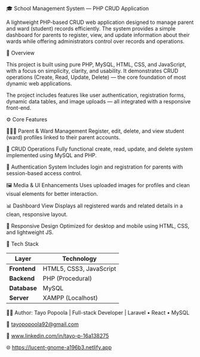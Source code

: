 🎓 School Management System — PHP CRUD Application

A lightweight PHP-based CRUD web application designed to manage parent and ward (student) records efficiently.
The system provides a simple dashboard for parents to register, view, and update information about their wards while offering administrators control over records and operations.

🧩 Overview

This project is built using pure PHP, MySQL, HTML, CSS, and JavaScript, with a focus on simplicity, clarity, and usability.
It demonstrates CRUD operations (Create, Read, Update, Delete) — the core foundation of most dynamic web applications.

The project includes features like user authentication, registration forms, dynamic data tables, and image uploads — all integrated with a responsive front-end.

⚙️ Core Features

👨‍👩‍👧 Parent & Ward Management
Register, edit, delete, and view student (ward) profiles linked to their parent accounts.

🧾 CRUD Operations
Fully functional create, read, update, and delete system implemented using MySQL and PHP.

🔐 Authentication System
Includes login and registration for parents with session-based access control.

🖼️ Media & UI Enhancements
Uses uploaded images for profiles and clean visual elements for better interaction.

📊 Dashboard View
Displays all registered wards and related details in a clean, responsive layout.

📱 Responsive Design
Optimized for desktop and mobile using HTML, CSS, and lightweight JS.


🧠 Tech Stack

| Layer        | Technology               |
| ------------ | ------------------------ |
| **Frontend** | HTML5, CSS3, JavaScript  |
| **Backend**  | PHP (Procedural)         |
| **Database** | MySQL                    |
| **Server**   | XAMPP (Localhost)        |


🧑‍💻 Author: Tayo Popoola | Full-stack Developer | Laravel • React • MySQL

📧 tayopopoola92@gmail.com

💼 www.linkedin.com/in/tayo-p-16a138275

🌐 https://lucent-gnome-a196b3.netlify.app
